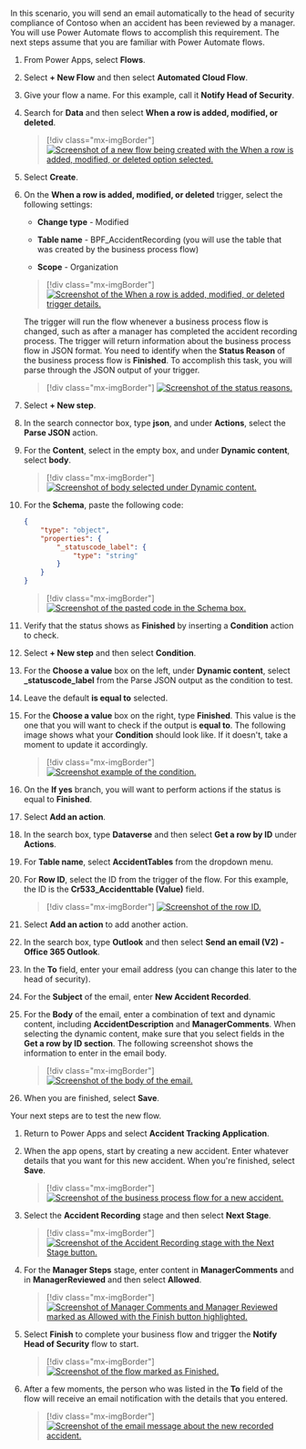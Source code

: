In this scenario, you will send an email automatically to the head of security compliance of Contoso when an accident has been reviewed by a manager. You will use Power Automate flows to accomplish this requirement. The next steps assume that you are familiar with Power Automate flows.

1. From Power Apps, select **Flows**.

1. Select **+ New Flow** and then select **Automated Cloud Flow**.

1. Give your flow a name. For this example, call it **Notify Head of Security**.

1. Search for **Data** and then select **When a row is added, modified, or deleted**.

	> [!div class="mx-imgBorder"]
	> [![Screenshot of a new flow being created with the When a row is added, modified, or deleted option selected.](../media/row-added.png)](../media/row-added.png#lightbox)
	
1. Select **Create**.

1. On the **When a row is added, modified, or deleted** trigger, select the following settings:

	-   **Change type** - Modified
	
	-   **Table name** - BPF\_AccidentRecording (you will use the table that was created by the business process flow)
	
	-   **Scope** - Organization

	> [!div class="mx-imgBorder"]
	> [![Screenshot of the When a row is added, modified, or deleted trigger details.](../media/trigger-details.png)](../media/trigger-details.png#lightbox)

	The trigger will run the flow whenever a business process flow is changed, such as after a manager has completed the accident recording process. The trigger will return information about the business process flow in JSON format. You need to identify when the **Status Reason** of the business process flow is **Finished**. To accomplish this task, you will parse through the JSON output of your trigger.

	> [!div class="mx-imgBorder"]
	> [![Screenshot of the status reasons.](../media/status-reason.png)](../media/status-reason.png#lightbox)

1. Select **+ New step**.

1. In the search connector box, type **json**, and under **Actions**, select the **Parse JSON** action.

1. For the **Content**, select in the empty box, and under **Dynamic content**, select **body**.

	> [!div class="mx-imgBorder"]
	> [![Screenshot of body selected under Dynamic content.](../media/body.png)](../media/body.png#lightbox)

1. For the **Schema**, paste the following code:

	```json
	{
	    "type": "object",
	    "properties": {
	        "_statuscode_label": {
	            "type": "string"
	        }
	    }
	}
	```

	> [!div class="mx-imgBorder"]
	> [![Screenshot of the pasted code in the Schema box.](../media/code.png)](../media/code.png#lightbox)

1. Verify that the status shows as **Finished** by inserting a **Condition** action to check.

1. Select **+ New step** and then select **Condition**.

1. For the **Choose a value** box on the left, under **Dynamic content**, select **\_statuscode\_label** from the Parse JSON output as the condition to test.

1. Leave the default **is equal to** selected.

1. For the **Choose a value** box on the right, type **Finished**. This value is the one that you will want to check if the output is **equal to**. The following image shows what your **Condition** should look like. If it doesn't, take a moment to update it accordingly.

	> [!div class="mx-imgBorder"]
	> [![Screenshot example of the condition.](../media/condition.png)](../media/condition.png#lightbox)

1. On the **If yes** branch, you will want to perform actions if the status is equal to **Finished**.

1. Select **Add an action**.

1. In the search box, type **Dataverse** and then select **Get a row by ID** under **Actions**.

1. For **Table name**, select **AccidentTables** from the dropdown menu.

1. For **Row ID**, select the ID from the trigger of the flow. For this example, the ID is the **Cr533\_Accidenttable (Value)** field.

	> [!div class="mx-imgBorder"]
	> [![Screenshot of the row ID.](../media/row-id.png)](../media/row-id.png#lightbox)

1. Select **Add an action** to add another action.

1. In the search box, type **Outlook** and then select **Send an email (V2) - Office 365 Outlook**.

1. In the **To** field, enter your email address (you can change this later to the head of security).

1. For the **Subject** of the email, enter **New Accident Recorded**.

1. For the **Body** of the email, enter a combination of text and dynamic content, including **AccidentDescription** and **ManagerComments**. When selecting the dynamic content, make sure that you select fields in the **Get a row by ID section**. The following screenshot shows the information to enter in the email body.

	> [!div class="mx-imgBorder"]
	> [![Screenshot of the body of the email.](../media/email.png)](../media/email.png#lightbox)

1. When you are finished, select **Save**.

Your next steps are to test the new flow.

1.  Return to Power Apps and select **Accident Tracking Application**.

1.  When the app opens, start by creating a new accident. Enter whatever details that you want for this new accident. When you're finished, select **Save**.

	> [!div class="mx-imgBorder"]
	> [![Screenshot of the business process flow for a new accident.](../media/new-accident.png)](../media/new-accident.png#lightbox)

1.  Select the **Accident Recording** stage and then select **Next Stage**.

	> [!div class="mx-imgBorder"]
	> [![Screenshot of the Accident Recording stage with the Next Stage button.](../media/accident-recording-next.png)](../media/accident-recording-next.png#lightbox)

1.  For the **Manager Steps** stage, enter content in **ManagerComments** and in **ManagerReviewed** and then select **Allowed**.

	> [!div class="mx-imgBorder"]
	> [![Screenshot of Manager Comments and Manager Reviewed marked as Allowed with the Finish button highlighted.](../media/finish.png)](../media/finish.png#lightbox)

1.  Select **Finish** to complete your business flow and trigger the **Notify Head of Security** flow to start.

	> [!div class="mx-imgBorder"]
	> [![Screenshot of the flow marked as Finished.](../media/flow-finished.png)](../media/flow-finished.png#lightbox)

1.  After a few moments, the person who was listed in the **To** field of the flow will receive an email notification with the details that you entered.

	> [!div class="mx-imgBorder"]
	> [![Screenshot of the email message about the new recorded accident.](../media/new-accident-recorded.png)](../media/new-accident-recorded.png#lightbox)
